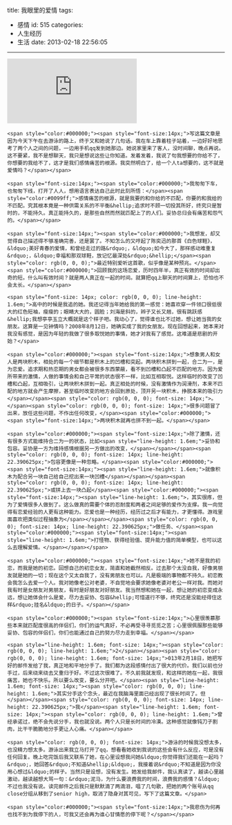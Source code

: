 title: 我眼里的爱情
tags:
  - 感情
id: 515
categories:
  - 人生经历
  - 生活
date: 2013-02-18 22:56:05
---

<embed autostart="true" controls="ImageWindow" loop="true" maxwidth="500" src="http://freetymekiyan.1kapp.com/wp-content/uploads/2013/02/陈奕迅-白色球鞋.mp3"></embed>

	<span style="color:#000000;"><span style="font-size:14px;">写这篇文章是因为今天下午在去游泳的路上，终于又和她说了几句话。我在车上靠着柱子站着，一边好好地思考了两个人之间的问题，一边用手机qq发到她那边。她说家里来了客人，没时间聊，晚点再说。这不要紧，我不是想聊天，我只是想说这些让你知道。发着发着，我说了句我想要的你给不了，你想要的我给不了，这才是我们感情痛苦的根源。我突然明白了，给一个人ta想要的，这不就是爱情吗？</span></span>

	<span style="font-size:14px;"><span style="color:#000000;">我匆匆下车，也匆匆下线，打开了人人，想用语言表达自己此时此刻所悟：</span><span style="color:#0099ff;">感情痛苦的根源，就是我要的和你给的不匹配，你要的和我给的不匹配。究其根本竟是一种供需关系的不平衡&hellip;追求时不顾一切投其所好，终究只是暂时的，不能持久。真正能持久的，是那些自然而然就匹配上了的人们。妥协总归会有痛苦和怨气的。</span></span>

	<span style="font-size:14px;"><span style="color:#000000;">我想发，却又觉得自己描述得不够准确完善，还是罢了。不知怎么的又哼起了陈奕迅的那首《白色球鞋》，&ldquo;美好青春的爱情，和曾经走过的路&rdquo;，&ldquo;如今大了，那样感动难重复&rdquo;，&ldquo;幸福和那双球鞋，放记忆最深处&rdquo;&hellip;</span><span style="color: rgb(0, 0, 0);">最近特别爱听这首歌，似乎像是某种预兆。</span><span style="color:#000000;">回顾我的这场恋爱，历时四年半，真正有效的时间却出奇的短。什么叫有效时间？就是两人真正在一起的时间。就算把qq上聊天的时间算上，恐怕也不会太长。</span></span>

	<span style="font-size: 14px; color: rgb(0, 0, 0); line-height: 1.6em;">高中的时候是我追的她。我还记得当年她给我的第一感觉：她喜欢穿一件领口很低很大的红色短袖，瘦瘦的；眼睛大大的，圆脸；刘海是斜的，辫子又长又翘，很有跳跃感&hellip;我想亭亭玉立大概就是这个样子吧。我动心了，觉得谁也比不过她，想让她当我的女朋友。这算是一见钟情吗？2008年8月12日，她确实成了我的女朋友。现在回想起来，她本来对我没有感觉，是因为年轻的我做了很多取悦她的事情，她才对我有了感觉。这难道是悲剧的开始？</span>

	<span style="color:#000000;"><span style="font-size:14px;">想象男人和女人是两块积木，相处的每一个细节都是积木上的凹槽和突起。两块积木拼到一起，合二为一，是为恋爱。追求期和热恋期的男女都会被很多东西蒙蔽，看不到凹槽和凸起不匹配的地方。因为爱所带来的激情，人做的事情会和自己平常的状态很不一样，比如互相取悦。这样临时的改变了凹槽和凸起，互相吸引，让两块积木拼到一起。真正相处的时候，没有激情作为润滑剂，本来不匹配的地方就会产生摩擦，甚至临时改变的地方会回到原处，顶开另一块积木，挣脱本来的吸引力</span></span><span style="color: rgb(0, 0, 0); font-size: 14px;">。</span><span style="color: rgb(0, 0, 0); font-size: 14px;">很多问题冒了出来，放任这些问题，不作出任何改变，</span><span style="color:#000000;"><span style="font-size:14px;">两块积木就再也拼不到一起。</span></span>

	<span style="color:#000000;"><span style="font-size:14px;">除了激情，还有很多方式能维持合二为一的状态，比如<span style="line-height: 1.6em;">妥协和包容。妥协是一方为维持感情根据另一方做出的改变，</span></span></span><span style="color: rgb(0, 0, 0); font-size: 14px; line-height: 22.390625px;">包容更像是一种忽略。</span><span style="color:#000000;"><span style="font-size:14px;"><span style="line-height: 1.6em;">就像积木为配合另一块自己给自己挖出来一块凹槽</span></span></span><span style="color: rgb(0, 0, 0); font-size: 14px; line-height: 22.390625px;">或拼上去一块凸起</span><span style="color:#000000;"><span style="font-size:14px;"><span style="line-height: 1.6em;">，其实很疼，但为了爱情很多人做到了。这么做真的需要个体的忍耐度和两者之间足够的爱作为支撑。我一向觉得有恋爱经验的人更有这种能力。恋爱也是一种经历，经历过之后才有能力，才更懂得。游戏里面喜欢把类似过程抽象为</span></span></span><span style="color: rgb(0, 0, 0); font-size: 14px; line-height: 22.390625px;">做任务、</span><span style="color:#000000;"><span style="font-size:14px;"><span style="line-height: 1.6em;">打怪物、获得经验值、提升能力值的简单模型，也可以这么去理解爱情。</span></span></span>

	<span style="color:#000000;"><span style="font-size:14px;">她不是我的初恋，而我是她的初恋。回想自己的初恋女友，简直和她截然相反。过去那个太没自我，好像男朋友就是她的一切；现在这个又太自我了，没有男朋友也可以。凡是极端的事物都不持久。初恋教会我怎么去爱一个人。我对她像老公对老婆，不自觉地会要求她像老婆对老公一样对我。而她对我有时是女朋友对男朋友，有时是好朋友对好朋友。我当然想和她在一起，想让她的初恋变成永远，想让她体会什么是爱，尽力去妥协、包容&hellip;可惜道行不够，终究还是没能经得住这样&rdquo;挂名&ldquo;的日子。</span></span>

	<span style="color:#000000;"><span style="font-size:14px;">心里很羡慕那些本来就匹配度很高的伴侣们，你们的运气真好，不必再受寻寻觅觅之苦；心里很佩服那些能够妥协、包容的伴侣们，你们也能通过自己的努力尽力走到幸福。</span></span>

	<span style="line-height: 1.6em; font-size: 14px;"><span style="color: rgb(0, 0, 0); line-height: 1.6em;">2</span></span><span style="color: rgb(0, 0, 0); line-height: 1.6em; font-size: 14px;">013年2月18日，她把写好的邮件发给了我，真正地和平地分手了。我们都为这段感情付出了很大的代价。我们以前也分手过，后来绕来绕去又重归于好。不过这次很难了。不久前我就发现，和这样的她在一起，我很痛苦，她也不快乐。所以要么改变，要么分开吧。</span><span style="line-height: 1.6em; font-size: 14px;"><span style="color: rgb(0, 0, 0); line-height: 1.6em;">其实分手这个念头，最近在我脑海里面已经出现了很长时间了。但</span></span><span style="color: rgb(0, 0, 0); font-size: 14px; line-height: 22.390625px;">我</span><span style="line-height: 1.6em; font-size: 14px;"><span style="color: rgb(0, 0, 0); line-height: 1.6em;">曾经承诺过，绝不会先说分手，我也就没说。两个人只是长时间的冷漠。这种感觉就像钝刀子割肉，比干干脆脆地分手更让人心痛。</span></span>

	<span style="color: rgb(0, 0, 0); font-size: 14px;">游泳的时候我没想太多，也没精力想太多。游泳出来我立马打开了qq，想看看她收到我说的这些会有什么反应，可是没有任何回复。晚上吃完饭后我又联系了她，在心里设想我问她&ldquo;你觉得我们还能在一起吗？&rdquo;，她回答&rdquo;不知道&hellip;&ldquo;，我接着说&rdquo;不知道是因为你没用心想过&ldquo;的样子。当然只是设想，没有发生。她发给我邮件，我认真读了，越读心里越激动，越读越想大骂一句：&rdquo;泥马，为什么要浪费我的时间，浪费我的感情？&ldquo;不过也我没有说。读完邮件之后我只是默默滴了两滴泪，唱了几句歌，把她的两个账号从qq close分组从移到了senior high，取消了隐身对其可见，写下了这篇文章。</span>

	<span style="color:#000000;"><span style="font-size:14px;">我悲伤为何再也找不到为我停下的人，可我又还会再为谁心甘情愿的停下呢？</span></span>